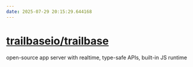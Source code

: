 ```yaml
---
date: 2025-07-29 20:15:29.644168
---
```


# [trailbaseio/trailbase](https://github.com/trailbaseio/trailbase)

open-source app server with realtime, type-safe APIs, built-in JS runtime